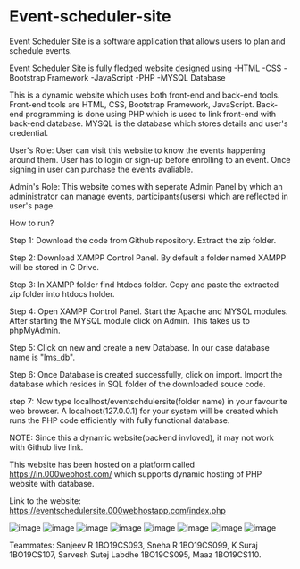 # Event-scheduler-site
Event Scheduler Site is a software application that allows users to plan and schedule events. 


Event Scheduler Site is fully fledged website designed using 
-HTML
-CSS
-Bootstrap Framework
-JavaScript
-PHP
-MYSQL Database

This is a dynamic website which uses both front-end and back-end tools. Front-end tools are HTML, CSS, Bootstrap Framework, JavaScript. Back-end programming is done using PHP which 
is used to link front-end with back-end database.
MYSQL is the database which stores details and user's credential. 

User's Role:
User can visit this website to know the events happening around them. User has to login or sign-up before enrolling to an event. Once signing in user can purchase the events 
avaliable.

Admin's Role:
This website comes with seperate Admin Panel by which an administrator can manage events, participants(users) which are reflected in user's page.


How to run?

Step 1: Download the code from Github repository. Extract the zip folder.

Step 2: Download XAMPP Control Panel. By default a folder named XAMPP will be stored in C Drive.

Step 3: In XAMPP folder find htdocs folder. Copy and paste the extracted zip folder into htdocs holder.

Step 4: Open XAMPP Control Panel. Start the Apache and MYSQL modules. After starting the MYSQL module click on Admin. This takes us to phpMyAdmin.

Step 5: Click on new and create a new Database. In our case database name is "lms_db".

Step 6: Once Database is created successfully, click on import. Import the database which resides in SQL folder of the downloaded souce code.

step 7: Now type localhost/eventschdulersite(folder name) in your favourite web browser. A localhost(127.0.0.1) for your system will be created which runs the 
        PHP code efficiently with fully functional database.




NOTE: Since this a dynamic website(backend invloved), it may not work with Github live link.

This website has been hosted on a platform called https://in.000webhost.com/ which supports dynamic hosting of PHP website with database.

Link to the website: https://eventschedulersite.000webhostapp.com/index.php

![image](https://user-images.githubusercontent.com/94735099/193824014-e1eabfa5-7a41-475e-8cce-587d4932ce3a.png)
![image](https://user-images.githubusercontent.com/94735099/193824037-ec5ef061-8c46-4616-a6cd-5d8d2a3ed7e9.png)
![image](https://user-images.githubusercontent.com/94735099/193824071-547b6427-cd5a-47cd-9aa3-b9bd24d5b803.png)
![image](https://user-images.githubusercontent.com/94735099/193824091-049a1c75-270a-4b5b-bdcd-3bf017ef4f67.png)
![image](https://user-images.githubusercontent.com/94735099/193824113-7241c29d-78c5-4b9f-83f8-7be6b6383757.png)
![image](https://user-images.githubusercontent.com/94735099/193824131-502e6e20-0fc2-40a1-8ea2-9034648e6da1.png)
![image](https://user-images.githubusercontent.com/94735099/193824151-e5b16b94-12fb-4d0e-b87b-9d66dcc06a1c.png)
![image](https://user-images.githubusercontent.com/94735099/193824175-8ce4c135-5d8b-44a7-a055-64c35f34b10f.png)



Teammates:
Sanjeev R 1BO19CS093,
Sneha R 1BO19CS099,
K Suraj 1BO19CS107,
Sarvesh Sutej Labdhe 1BO19CS095,
Maaz 1BO19CS110.


